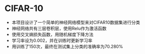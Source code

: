 # CIFAR-10
- 本项目设计了一个简单的神经网络模型来对CIFAR10数据集进行分类
- 神经网络共有三层卷积层，使用Relu作为激活函数
- 使用交叉熵损失函数，用随机梯度下降方法
- 学习率设为0.002，并在训练时更新学习率
- 用训练了150次，最终在测试集上分类的准确率为70.280%
